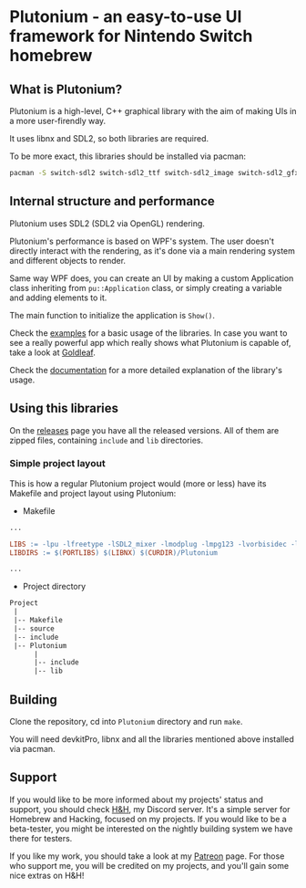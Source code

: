 # Plutonium - an easy-to-use UI framework for Nintendo Switch homebrew

## What is Plutonium?

Plutonium is a high-level, C++ graphical library with the aim of making UIs in a more user-firendly way.

It uses libnx and SDL2, so both libraries are required.

To be more exact, this libraries should be installed via pacman:

```sh
pacman -S switch-sdl2 switch-sdl2_ttf switch-sdl2_image switch-sdl2_gfx switch-sdl2_mixer switch-mesa switch-glad switch-glm switch-libdrm_nouveau switch-libwebp switch-libpng switch-freetype switch-bzip2 switch-libjpeg-turbo
```

## Internal structure and performance

Plutonium uses SDL2 (SDL2 via OpenGL) rendering.

Plutonium's performance is based on WPF's system. The user doesn't directly interact with the rendering, as it's done via a main rendering system and different objects to render.

Same way WPF does, you can create an UI by making a custom Application class inheriting from `pu::Application` class, or simply creating a variable and adding elements to it.

The main function to initialize the application is `Show()`.

Check the [examples](Examples) for a basic usage of the libraries. In case you want to see a really powerful app which really shows what Plutonium is capable of, take a look at [Goldleaf](https://github.com/XorTroll/Goldleaf).

Check the [documentation](https://XorTroll.github.io/Plutonium/) for a more detailed explanation of the library's usage.

## Using this libraries

On the [releases](https://github.com/XorTroll/Plutonium/releases) page you have all the released versions. All of them are zipped files, containing `include` and `lib` directories.

### Simple project layout

This is how a regular Plutonium project would (more or less) have its Makefile and project layout using Plutonium:

- Makefile

```Makefile
...

LIBS := -lpu -lfreetype -lSDL2_mixer -lmodplug -lmpg123 -lvorbisidec -logg -lSDL2_ttf -lSDL2_gfx -lSDL2_image -lSDL2 -lEGL -lGLESv2 -lglapi -ldrm_nouveau -lwebp -lpng -ljpeg `sdl2-config --libs` `freetype-config --libs` -lnx
LIBDIRS := $(PORTLIBS) $(LIBNX) $(CURDIR)/Plutonium

...
```

- Project directory

```txt
Project
 |
 |-- Makefile
 |-- source
 |-- include
 |-- Plutonium
      |
      |-- include
      |-- lib
```

## Building

Clone the repository, cd into `Plutonium` directory and run `make`.

You will need devkitPro, libnx and all the libraries mentioned above installed via pacman.

## Support

If you would like to be more informed about my projects' status and support, you should check [H&H](https://discord.gg/3KpFyaH), my Discord server. It's a simple server for Homebrew and Hacking, focused on my projects. If you would like to be a beta-tester, you might be interested on the nightly building system we have there for testers.

If you like my work, you should take a look at my [Patreon](https://patreon.com/xortroll) page. For those who support me, you will be credited on my projects, and you'll gain some nice extras on H&H!
